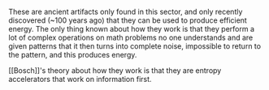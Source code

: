 These are ancient artifacts only found in this sector, and only recently discovered (~100 years ago) that they can be used to produce efficient energy. The only thing known about how they work is that they perform a lot of complex operations on math problems no one understands and are given patterns that it then turns into complete noise, impossible to return to the pattern, and this produces energy.

[[Bosch]]'s theory about how they work is that they are entropy accelerators that work on information first. 